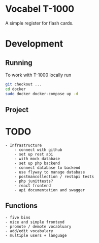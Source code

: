 # Vocabel T-1000

A simple register for flash cards.

# Development

## Running

To work with T-1000 locally run

```bash
git checkout ...
cd docker
sudo docker docker-compose up -d
```

## Project

# TODO
	- Infrastructure
		- connect with github
		- set up rest api
		- with mock database
		- set up php backend
		- connect database to backend
		- use flyway to manage database
		- postmancollection / restapi tests
		- php junittests?
		- react frontend
		- api documentation and swagger
		 

## Functions
	- five bins
	- nice and simple frontend
	- promote / demote vocabluary
	- add/edit vocabulary
	- multiple users + language
